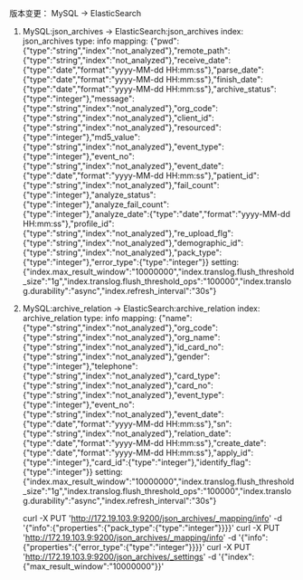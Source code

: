 版本变更：
    MySQL -> ElasticSearch
1. MySQL:json_archives -> ElasticSearch:json_archives
    index: json_archives
    type: info 
    mapping: {"pwd":{"type":"string","index":"not_analyzed"},"remote_path":{"type":"string","index":"not_analyzed"},"receive_date":{"type":"date","format":"yyyy-MM-dd HH:mm:ss"},"parse_date":{"type":"date","format":"yyyy-MM-dd HH:mm:ss"},"finish_date":{"type":"date","format":"yyyy-MM-dd HH:mm:ss"},"archive_status":{"type":"integer"},"message":{"type":"string","index":"not_analyzed"},"org_code":{"type":"string","index":"not_analyzed"},"client_id":{"type":"string","index":"not_analyzed"},"resourced":{"type":"integer"},"md5_value":{"type":"string","index":"not_analyzed"},"event_type":{"type":"integer"},"event_no":{"type":"string","index":"not_analyzed"},"event_date":{"type":"date","format":"yyyy-MM-dd HH:mm:ss"},"patient_id":{"type":"string","index":"not_analyzed"},"fail_count":{"type":"integer"},"analyze_status":{"type":"integer"},"analyze_fail_count":{"type":"integer"},"analyze_date":{"type":"date","format":"yyyy-MM-dd HH:mm:ss"},"profile_id":{"type":"string","index":"not_analyzed"},"re_upload_flg":{"type":"string","index":"not_analyzed"},"demographic_id":{"type":"string","index":"not_analyzed"},"pack_type":{"type":"integer"},"error_type":{"type":"integer"}}
    setting: {"index.max_result_window":"10000000","index.translog.flush_threshold_size":"1g","index.translog.flush_threshold_ops":"100000","index.translog.durability":"async","index.refresh_interval":"30s"}
    
2. MySQL:archive_relation -> ElasticSearch:archive_relation
	index: archive_relation
	type: info
    mapping: {"name":{"type":"string","index":"not_analyzed"},"org_code":{"type":"string","index":"not_analyzed"},"org_name":{"type":"string","index":"not_analyzed"},"id_card_no":{"type":"string","index":"not_analyzed"},"gender":{"type":"integer"},"telephone":{"type":"string","index":"not_analyzed"},"card_type":{"type":"string","index":"not_analyzed"},"card_no":{"type":"string","index":"not_analyzed"},"event_type":{"type":"integer"},"event_no":{"type":"string","index":"not_analyzed"},"event_date":{"type":"date","format":"yyyy-MM-dd HH:mm:ss"},"sn":{"type":"string","index":"not_analyzed"},"relation_date":{"type":"date","format":"yyyy-MM-dd HH:mm:ss"},"create_date":{"type":"date","format":"yyyy-MM-dd HH:mm:ss"},"apply_id":{"type":"integer"},"card_id":{"type":"integer"},"identify_flag":{"type":"integer"}}
	setting: {"index.max_result_window":"10000000","index.translog.flush_threshold_size":"1g","index.translog.flush_threshold_ops":"100000","index.translog.durability":"async","index.refresh_interval":"30s"}
	
	curl -X PUT 'http://172.19.103.9:9200/json_archives/_mapping/info' -d '{"info":{"properties":{"pack_type":{"type":"integer"}}}}'
	curl -X PUT 'http://172.19.103.9:9200/json_archives/_mapping/info' -d '{"info":{"properties":{"error_type":{"type":"integer"}}}}'
	curl -X PUT 'http://172.19.103.9:9200/json_archives/_settings' -d '{"index":{"max_result_window":"10000000"}}'
	
	
	
	
	
